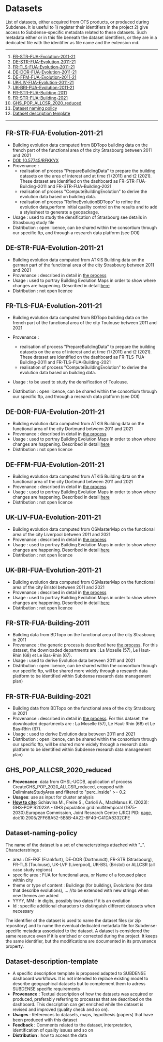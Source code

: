 # Datasets

List of datasets, either acquired from OTS products, or produced during Subdense. It is useful to 1) register their identifiers in the project 2) give access to Subdense-specific metadata related to these datasets. Such metadata either or in this file beneath the dataset identifiers, or they are in a dedicated file with the identifier as file name and the extension md. 


*******

1. [FR-STR-FUA-Evolution-2011-21](#fr-str-fua-evolution-2011-21)
2. [DE-STR-FUA-Evolution-2011-21](#de-str-fua-evolution-2011-21)
3. [FR-TLS-FUA-Evolution-2011-21](#fr-tls-fua-evolution-2011-21)
4. [DE-DOR-FUA-Evolution-2011-21](#de-dor-fua-evolution-2011-21)
5. [DE-FFM-FUA-Evolution-2011-21](#de-ffm-fua-evolution-2011-21)
6. [UK-LIV-FUA-Evolution-2011-21](#uk-liv-fua-evolution-2011-21)
7. [UK-BRI-FUA-Evolution-2011-21](#uk-bri-fua-evolution-2011-21)
8. [FR-STR-FUA-Building-2011](#fr-str-fua-building-2011)
9. [FR-STR-FUA-Building-2021](#fr-str-fua-building-2021)
10. [GHS_POP_ALLCSR_2020_reduced](#ghs_pop_allcsr_2020_reduced)
11. [Dataset naming policy](#dataset-naming-policy)
12. [Dataset description template](#dataset-description-template)
*******

## FR-STR-FUA-Evolution-2011-21
* Building evolution data computed from BDTopo building data on the french part of the functional area of the city Strasbourg between 2011 and 2021
* [DOI: 10.57745/RFKKYX](https://doi.org/10.57745/RFKKYX)
* Provenance :
    * realisation of process "PrepareBuildingData" to prepare the building datasets on the area of interest and at time t1 (2011) and t2 (2021). These dataset are identified on the dashboard as FR-STR-FUA-Building-2011 and FR-STR-FUA-Building-2021
    * realisation of process "ComputeBuildingEvolution" to derive the evolution data based on building data.
    * realisation of process "RefineEvolutionBDTopo" to refine the evolution data,perform initial quality control on the results and to add a stylesheet to generate a geopackage.
* Usage : used to study the densification of Strasbourg see details in Strasbourg study file
* Distribution : open licence, can be shared within the consortium through our specific ftp, and through a research data platform (see DOI)

## DE-STR-FUA-Evolution-2011-21
* Building evolution data computed from ATKIS Building data on the german part of the functional area of the city Strasbourg between 2011 and 2021
* Provenance : described in detail in [the process](Processes/ComputeBuildingEvolution.md)
* Usage : used to portray Building Evolution Maps in order to show where changes are happening. Described in detail [here](Maps/Maps.md)
* Distribution : not open licence

## FR-TLS-FUA-Evolution-2011-21
* Building evolution data computed from BDTopo building data on the french part of the functional area of the city Toulouse between 2011 and 2021
* Provenance :
    * realisation of process "PrepareBuildingData" to prepare the building datasets on the area of interest and at time t1 (2011) and t2 (2021). These dataset are identified on the dashboard as FR-TLS-FUA-Building-2011 and FR-TLS-FUA-Building-2021
    * realisation of process "ComputeBuildingEvolution" to derive the evolution data based on building data.
    
* Usage : to be used to study the densification of Toulouse.
* Distribution : open licence, can be shared within the consortium through our specific ftp, and through a research data platform (see DOI)


## DE-DOR-FUA-Evolution-2011-21
* Building evolution data computed from ATKIS Building data on the functional area of the city Dortmund between 2011 and 2021
* Provenance : described in detail in [the process](Processes/ComputeBuildingEvolution.md)
* Usage : used to portray Building Evolution Maps in order to show where changes are happening. Described in detail [here](Maps/Maps.md)
* Distribution : not open licence

## DE-FFM-FUA-Evolution-2011-21
* Building evolution data computed from ATKIS Building data on the functional area of the city Dortmund between 2011 and 2021
* Provenance : described in detail in [the process](Processes/ComputeBuildingEvolution.md)
* Usage : used to portray Building Evolution Maps in order to show where changes are happening. Described in detail [here](Maps/Maps.md)
* Distribution : not open licence

## UK-LIV-FUA-Evolution-2011-21
* Building evolution data computed from OSMasterMap on the functional area of the city Liverpool between 2011 and 2021
* Provenance : described in detail in [the process](Processes/ComputeBuildingEvolution.md)
* Usage : used to portray Building Evolution Maps in order to show where changes are happening. Described in detail [here](Maps/Maps.md)
* Distribution : not open licence

## UK-BRI-FUA-Evolution-2011-21
* Building evolution data computed from OSMasterMap on the functional area of the city Bristol between 2011 and 2021
* Provenance : described in detail in [the process](Processes/ComputeBuildingEvolution.md)
* Usage : used to portray Building Evolution Maps in order to show where changes are happening. Described in detail [here](Maps/Maps.md)
* Distribution : not open licence

## FR-STR-FUA-Building-2011
* Building data from BDTopo on the functional area of the city Strasbourg in 2011
* Provenance : the generic process is described here [the process](Processes/PrepareBuildingData.md). For this dataset, the downloaded departments are : La Moselle (57), Le Haut-Rhin (68) et Le Bas-Rhin (67).
* Usage : used to derive Evolution data between 2011 and 2021
* Distribution : open licence, can be shared within the consortium through our specific ftp, will be shared more widely through a research data platform to be identified within Subdense research data management plan)

## FR-STR-FUA-Building-2021
* Building data from BDTopo on the functional area of the city Strasbourg in 2021
* Provenance : described in detail in [the process](Processes/PrepareBuildingDataBDTopo.md). For this dataset, the downloaded departments are : La Moselle (57), Le Haut-Rhin (68) et Le Bas-Rhin (67).
* Usage : used to derive Evolution data between 2011 and 2021
* Distribution : open licence, can be shared within the consortium through our specific ftp, will be shared more widely through a research data platform to be identified within Subdense research data management plan)

## GHS_POP_ALLCSR_2020_reduced
* **Provenance**: data from GHSL-UCDB, application of process CreateGHS_POP_2020_ALLCSR_reduced, cropped with DeliminateStudyArea and filtered to "perc_inside" >= 0.2
* **Usages**: use as input for cluster analysis
* [**How to cite**](https://ghsl.jrc.ec.europa.eu/datasets.php): Schiavina M., Freire S., Carioli A., MacManus K. (2023): GHS-POP R2023A - GHS population grid multitemporal (1975-2030).European Commission, Joint Research Centre (JRC) PID: [page](http://data.europa.eu/89h/2ff68a52-5b5b-4a22-8f40-c41da8332cfe), doi:10.2905/2FF68A52-5B5B-4A22-8F40-C41DA8332CFE

## Dataset-naming-policy
The name of the dataset is a set of characterstrings attached with "_". 
Characterstrings : 
* area : DE-FKF (Frankfurt), DE-DOR (Dortmundt), FR-STR (Strasbourg), FR-TLS (Toulouse), UK-LVP (Liverpool), UK-BSL (Bristol) or ALLCSR (all case study regions)
* specific area : FUA for functional area, or Name of a focused place within city   
* theme or type of content : Buildings (for building), Evolutions (for data that describe evolutions), ... //to be extended with new strings when new themes are added
* YYYY, MM : in digits, possibly two dates if it is an evolution
* Id : specific additional characters to distinguish different datasets when necessary
    
The identifier of the dataset is used to name the dataset files (or zip repository) and to name the eventual dedicated metadata file for Subdense-specific metadata associated to the dataset. A dataset is considered the same resource even if it is enriched or corrected during the project. It keeps the same identifier, but the modifications are documented in its provenance property.
    
## Dataset-description-template
* A specific description template is proposed adapted to SUBDENSE dashboard workflows. It is not intended to replace existing model to describe geographical datasets but to complement them to adress SUBDENSE specific requirements
* **Provenance** : Textual description of how the datasets was acquired or produced, preferably referring to processes that are described on the dashboard.  This description can get enriched while the dataset is revised and improved (quality check and so on).
* **Usages** : References to datasets, maps, hypothesis (papers) that have been produced with this dataset
* **Feedback** : Comments related to the dataset, interpretation, identification of quality issues and so on
* **Distribution** : how to access the data


